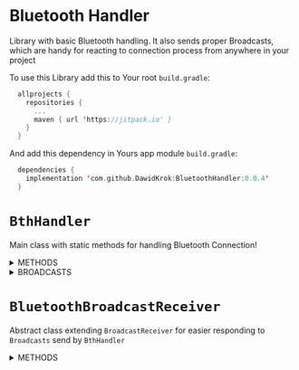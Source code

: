 # Bluetooth Handler
Library with basic Bluetooth handling.
It also sends proper Broadcasts, which are handy for reacting to connection process from anywhere in your project

To use this Library add this to Your root `build.gradle`:  
```Kotlin
  allprojects {
    repositories {
      ...
      maven { url 'https://jitpack.io' }
    }
  }
```
And add this dependency in Yours app module `build.gradle`:  
```Kotlin
  dependencies {
    implementation 'com.github.DawidKrok:BluetoothHandler:0.0.4'
  }
```

# `BthHandler`
Main class with static methods for handling Bluetooth Connection!

<details>
  <summary>METHODS</summary>

### **void** `checkBluetoothEnable(Activity activity)`  
  Checks if Bluetooth is enabled in a device. If not requests enabling it  
  ***activity***: activity needed for opening dialog requesting enabling Bluetooth  

### **void** `checkPermission(AppCompatActivity activity)`  
  Checks for user's permissions on dangerous features, in this case it will be [ACCESS_COARSE_LOCATION](https://developer.android.com/reference/android/Manifest.permission#ACCESS_COARSE_LOCATION)  
  If permission is not granted requests granting it.  
  Use before trying to find new devices in range.  
  ***activity***: activity needed for context on which permissions will be checked and showing dialog box asking for permission  
  
### **boolean** `findPairedDevice(Context context, String device_address)`  
  Finds paired device with given address and saves it in static variable as current device for later use  
  Can send broadcasts: `UNABLE_TO_CLOSE_SOCKET` `PAIRED_DEVICE_FOUND`  
  ***context***: needed for sending broadcasts  
  ***device_address***: MAC address of paired bluetooth device which we want to find  
  ***return***: whether device was found or not  

### **boolean** `connectWithDevice(Context context)`  
  Establishes connection with founded device. Should be used on separate Thread as it would block the one it'll be called on during connection  
  Can send broadcasts: `UNABLE_TO_GET_SOCKET` `UNABLE_TO_CLOSE_SOCKET` `UNABLE_TO_CONNECT` `UNABLE_TO_SET_IO_STREAM` `CONNECTING` `CONNECTED`  
  ***context***: needed for sending broadcasts  
  ***return***: whether device was found or not  
  
### **void** `sendData(Context context, String message)`  
  Sends data to currently connected device  
  Can send broadcasts: `UNABLE_TO_SEND_DATA`  
  ***context***: needed for sending broadcasts  
  ***message***: message to send to a device  
  
### **String** `readData(Context context)`  
  Reads data from currently connected device  
  Can send broadcasts: `UNABLE_TO_READ_DATA`  
  ***context***: needed for sending broadcasts  
  ***return***: read data  
</details>  

<details>
  <summary>BROADCASTS</summary>
  
  `UNABLE_TO_GET_SOCKET` - Failed to obtain BluetoothSocket from device  
  `UNABLE_TO_CLOSE_SOCKET` - Failed to close BluetoothSocket  
  `UNABLE_TO_CONNECT` - Failed to connect with a device  
  `UNABLE_TO_SET_IO_STREAM` - Failed to obtain InputStream and OutputStream from device  
  `UNABLE_TO_SEND_DATA` - Failed to send data to device  
  `UNABLE_TO_READ_DATA` - Failed to read data from device  
  `PAIRED_DEVICE_FOUND` - Founded paired BluetoothDevice  
  `CONNECTING` - Started connecting with device  
  `CONNECTED` - Successfully connected with device  
</details>  

# `BluetoothBroadcastReceiver`  
Abstract class extending `BroadcastReceiver` for easier responding to `Broadcasts` send by `BthHandler`  

<details>
  <summary>METHODS</summary> 

  ### **void** `onReceive(Context context, Intent intent)`  
    Inherited from `BroadcastReceiver`. Based on received `Broadcast` calls corresponding to it function.  
    Those functions have to be implemented in subclass  

  ### **void** `registerReceiver(Context context)`  
    Registers Receiver to listen for all `Broadcasts` send by `BthHandler`  
    ***context***: context on which Receiver will be registered  

  <details>  
    <summary>RESPONSE FUNCTIONS</summary>  

    Those are functions that are called in response to `Broadcasts` from `BthHandler`  
    Their bodies are empty by default, so their functionality have to be implemented in a subclass  


    **void** `unableToGetSocket()`  
      will be called in response to `UNABLE_TO_GET_SOCKET` `Broadcast`  

    public void unableToCloseSocket()
      will be called in response to `UNABLE_TO_CLOSE_SOCKET` `Broadcast`  

    public void unableToConnect()
      will be called in response to `UNABLE_TO_CONNECT` `Broadcast`  

    public void unableToSetIOStream()
      will be called in response to `UNABLE_TO_SET_IO_STREAM` `Broadcast`  

    public void unableToSendData()  
      will be called in response to `UNABLE_TO_SEND_DATA` `Broadcast`  

    public void unableToReadData()  
      will be called in response to `UNABLE_TO_READ_DATA` `Broadcast`  

    public void pairedDeviceFound()  
      will be called in response to `PAIRED_DEVICE_FOUND` `Broadcast`  

    public void connecting()  
      will be called in response to `CONNECTING` `Broadcast`  

    public void connected()  
      will be called in response to `CONNECTED` `Broadcast`  

  </details  
</details>  
